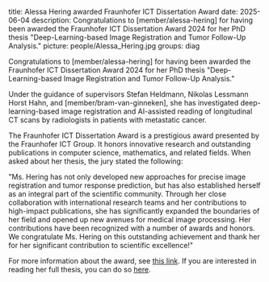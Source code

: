 title: Alessa Hering awarded Fraunhofer ICT Dissertation Award 
date: 2025-06-04 
description: Congratulations to [member/alessa-hering] for having been awarded the Fraunhofer ICT Dissertation Award 2024 for her PhD thesis "Deep-Learning-based Image Registration and Tumor Follow-Up Analysis."
picture: people/Alessa_Hering.jpg
groups: diag

Congratulations to [member/alessa-hering] for having been awarded the Fraunhofer ICT Dissertation Award 2024 for her PhD thesis "Deep-Learning-based Image Registration and Tumor Follow-Up Analysis."

Under the guidance of supervisors Stefan Heldmann, Nikolas Lessmann Horst Hahn, and [member/bram-van-ginneken], she has investigated deep-learning-based image registration and AI-assisted reading of longitudinal CT scans by radiologists in patients with metastatic cancer. 

The Fraunhofer ICT Dissertation Award is a prestigious award presented by the Fraunhofer ICT Group. It honors innovative research and outstanding publications in computer science, mathematics, and related fields. When asked about her thesis, the jury stated the following:

"Ms. Hering has not only developed new approaches for precise image registration and tumor response prediction, but has also established herself as an integral part of the scientific community. Through her close collaboration with international research teams and her contributions to high-impact publications, she has significantly expanded the boundaries of her field and opened up new avenues for medical image processing. Her contributions have been recognized with a number of awards and honors. We congratulate Ms. Hering on this outstanding achievement and thank her for her significant contribution to scientific excellence!"

For more information about the award, see [this link](https://www.iuk.fraunhofer.de/en/about-our-group/ict-dissertation-award.html). If you are interested in reading her full thesis, you can do so [here](https://lnkd.in/erKj3f6W). 